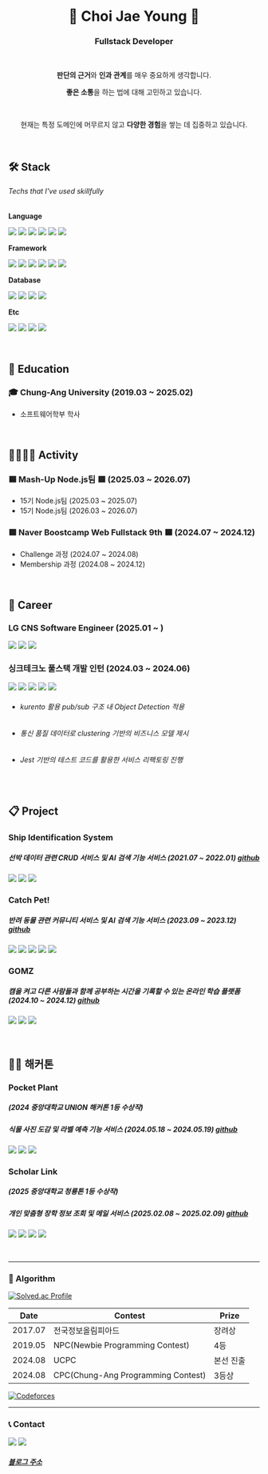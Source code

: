 <div align="center">
<h1>🌟 Choi Jae Young 🌟</h1>
<h3>Fullstack Developer</h3>
<br>

**판단의 근거**와 **인과 관계**를 매우 중요하게 생각합니다.

 
**좋은 소통**을 하는 법에 대해 고민하고 있습니다.

</br>

현재는 특정 도메인에 머무르지 않고 **다양한 경험**을 쌓는 데 집중하고 있습니다.

</div>
<br>


## 🛠 Stack 
###### Techs that I've used skillfully
**Language**
<p>
  <img src="https://img.shields.io/badge/Python-3776AB?style=flat&logo=python&logoColor=yellow">
  <img src="https://img.shields.io/badge/JavaScript-F7DF1E?style=flat&logo=JavaScript&logoColor=black">
  <img src="https://img.shields.io/badge/TypeScript-3178C6?style=flat&logo=TypeScript&logoColor=black">
  <img src="https://img.shields.io/badge/C++-00599C?style=flat&logo=c%2B%2B&logoColor=white"> 
  <img src="https://img.shields.io/badge/C-A8B9CC?style=flat&logo=c&logoColor=white">
  <img src="https://img.shields.io/badge/Java-007396?style=fla&logo=Java&logoColor=white">
</p>

**Framework**
<p>
  <img src="https://img.shields.io/badge/NestJS-E0234E?style=flat&logo=NestJS&logoColor=white">
  <img src="https://img.shields.io/badge/Django-092E20?style=flat&logo=django&logoColor=white">
  <img src="https://img.shields.io/badge/SpringBoot-6DB33F?style=flat&logo=SpringBoot&logoColor=white">
  <img src="https://img.shields.io/badge/Express-000000?style=flat&logo=Express&logoColor=white">
  <img src="https://img.shields.io/badge/React-61DAFB?style=flat&logo=React&logoColor=black">
  <img src="https://img.shields.io/badge/Vue.js-4FC08D?style=flat&logo=Vue.js&logoColor=white">
</p>

**Database**
<p> 
  <img src="https://img.shields.io/badge/MySQL-4479A1?style=flat&logo=MySQL&logoColor=white">
  <img src="https://img.shields.io/badge/MongoDB-47A248?style=flat&logo=MongoDB&logoColor=white">
  <img src="https://img.shields.io/badge/SQLite-003B57?style=flat&logo=SQLite&logoColor=white">
  <img src="https://img.shields.io/badge/Cubrid-FF6F00?style=flat&logo=Cubrid&logoColor=white">
</p>

**Etc**
<p>
  <img src="https://img.shields.io/badge/Jest-C21325?style=flat&logo=Jest&logoColor=white">
  <img src="https://img.shields.io/badge/WebRTC-333333?style=flat&logo=WebRTC&logoColor=white">
  <img src="https://img.shields.io/badge/Openlayers-1F6B75?style=flat&logo=Openlayers&logoColor=white">
 <img src="https://img.shields.io/badge/LangChain-1C3C3C?style=flat&logo=LangChain&logoColor=white">
</p>
<br>


## 🏫 Education
### **🎓 Chung-Ang University (2019.03 ~ 2025.02)**
- 소프트웨어학부 학사

<br>

## 🧑‍🧑‍🧒‍🧒 Activity

### 🟦 Mash-Up Node.js팀 🟥 (2025.03 ~ 2026.07)
- 15기 Node.js팀 (2025.03 ~ 2025.07)
- 15기 Node.js팀 (2026.03 ~ 2026.07)

### **🟩 Naver Boostcamp Web Fullstack 9th 🟦 (2024.07 ~ 2024.12)**
- Challenge 과정 (2024.07 ~ 2024.08)
- Membership 과정 (2024.08 ~ 2024.12)

<br>


## 🎈 Career
### **LG CNS Software Engineer (2025.01 ~ )**
<p>
 <img src="https://img.shields.io/badge/React-61DAFB?style=flat&logo=React&logoColor=black">
 <img src="https://img.shields.io/badge/LangChain-1C3C3C?style=flat&logo=LangChain&logoColor=white">
 <img src="https://img.shields.io/badge/LangGraph-1C3C3C?style=flat&logo=LangGraph&logoColor=white">
</p>

### **싱크테크노 풀스택 개발 인턴 (2024.03 ~ 2024.06)**
<p>
  <img src="https://img.shields.io/badge/Express-000000?style=flat&logo=Express&logoColor=white">
  <img src="https://img.shields.io/badge/Vue.js-4FC08D?style=flat&logo=Vue.js&logoColor=white">
  <img src="https://img.shields.io/badge/MongoDB-47A248?style=flat&logo=MongoDB&logoColor=white">
  <img src="https://img.shields.io/badge/Openlayers-1F6B75?style=flat&logo=Openlayers&logoColor=white">
  <img src="https://img.shields.io/badge/webRTC-333333?style=flat&logo=webRTC&logoColor=white"> 
</p>

* ###### kurento 활용 pub/sub 구조 내 Object Detection 적용
* ###### 통신 품질 데이터로 clustering 기반의 비즈니스 모델 제시
* ###### Jest 기반의 테스트 코드를 활용한 서비스 리팩토링 진행

<br>


## 📋 Project
### **Ship Identification System**
##### 선박 데이터 관련 CRUD 서비스 및 AI 검색 기능 서비스 (2021.07 ~ 2022.01) [github](https://github.com/Choi-JY1107/shipCheck_server)
<p>
  <img src="https://img.shields.io/badge/Django-092E20?style=flat&logo=django&logoColor=white">
  <img src="https://img.shields.io/badge/SQLite-003B57?style=flat&logo=SQLite&logoColor=white">
  <img src="https://img.shields.io/badge/Cubrid-FF6F00?style=flat&logo=Cubrid&logoColor=white">
</p>

### **Catch Pet!**
##### 반려 동물 관련 커뮤니티 서비스 및 AI 검색 기능 서비스 (2023.09 ~ 2023.12) [github](https://github.com/Choi-JY1107/2023-2-Capstone-Server)
<p>
  <img src="https://img.shields.io/badge/Django-092E20?style=flat&logo=django&logoColor=white">
  <img src="https://img.shields.io/badge/SQLite-003B57?style=flat&logo=SQLite&logoColor=white">
  <img src="https://img.shields.io/badge/TensorFlow-FF6F00?style=flat&logo=TensorFlow&logoColor=white">
  <img src="https://img.shields.io/badge/Keras-D00000?style=flat&logo=Keras&logoColor=white">
  <img src="https://img.shields.io/badge/Google Colab-F9AB00?style=flat&logo=GoogleColab&logoColor=white">
</p>

### **GOMZ** 

##### 캠을 켜고 다른 사람들과 함께 공부하는 시간을 기록할 수 있는 온라인 학습 플랫폼 (2024.10 ~ 2024.12) [github](https://github.com/boostcampwm-2024/web24-GOMZ)

<p>
  <img src="https://img.shields.io/badge/NestJS-E0234E?style=flat&logo=NestJS&logoColor=white">
  <img src="https://img.shields.io/badge/Jest-C21325?style=flat&logo=Jest&logoColor=white">
  <img src="https://img.shields.io/badge/WebRTC-333333?style=flat&logo=WebRTC&logoColor=white">
</p>



<br>


## 🏃🏼 해커톤
### **Pocket Plant**
##### (2024 중앙대학교 UNION 해커톤 1등 수상작)
##### 식물 사진 도감 및 라벨 예측 기능 서비스 (2024.05.18 ~ 2024.05.19) [github](https://github.com/Choi-JY1107/PocketPlant-Server)
<p>
  <img src="https://img.shields.io/badge/SpringBoot-6DB33F?style=flat&logo=SpringBoot&logoColor=white">
  <img src="https://img.shields.io/badge/MongoDB-47A248?style=flat&logo=MongoDB&logoColor=white">
  <img src="https://img.shields.io/badge/Amazon EC2-FF9900?style=flat&logo=AmazonEC2&logoColor=white">
</p>

### **Scholar Link**
##### (2025 중앙대학교 청룡톤 1등 수상작)
##### 개인 맞춤형 장학 정보 조회 및 메일 서비스 (2025.02.08 ~ 2025.02.09) [github](https://github.com/bluedragon-five/bluedragon-five-fe)
<p>
 <img src="https://img.shields.io/badge/React-61DAFB?style=flat&logo=React&logoColor=black">
 <img src="https://img.shields.io/badge/React Router-CA4245?style=flat&logo=ReactRouter&logoColor=black">
 <img src="https://img.shields.io/badge/Vite-646CFF?style=flat&logo=Vite&logoColor=black">
 <img src="https://img.shields.io/badge/Vercel-000000?style=flat&logo=Vercel&logoColor=white">
</p>

<br>

---
### 🏅 Algorithm 
  [![Solved.ac Profile](http://mazassumnida.wtf/api/v2/generate_badge?boj=cjy11230)](https://solved.ac/cjy11230/)
  
| Date    | Contest                            | Prize     |
|---------|------------------------------------|-----------|
| 2017.07 | 전국정보올림피아드                  | 장려상     |
| 2019.05 | NPC(Newbie Programming Contest)     | 4등       |
| 2024.08 | UCPC                               | 본선 진출 |
| 2024.08 | CPC(Chung-Ang Programming Contest) | 3등상     |

  [![Codeforces](https://img.shields.io/badge/Codeforces-jy._.1107-blue?logo=codeforces)](https://codeforces.com/profile/jy._.1107)

---


### 📞 Contact
<p>
  <img src="https://img.shields.io/badge/cjy11230@kakao.com-FFCD00?style=flat&logo=KakaoTalk&logoColor=black">
  <img src="http://img.shields.io/badge/jy.__.1107-black?style=flat&logo=Instagram&link=https://instagram.com/jy._.1107">   
</p>

##### [블로그 주소](https://godsaeng-salgi.tistory.com/)
